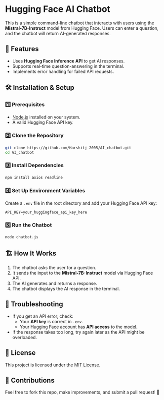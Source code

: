 # Hugging Face AI Chatbot

This is a simple command-line chatbot that interacts with users using the **Mistral-7B-Instruct** model from Hugging Face. Users can enter a question, and the chatbot will return AI-generated responses.

## 🚀 Features
- Uses **Hugging Face Inference API** to get AI responses.
- Supports real-time question-answering in the terminal.
- Implements error handling for failed API requests.

## 🛠️ Installation & Setup
### 1️⃣ Prerequisites
- [Node.js](https://nodejs.org/) installed on your system.
- A valid Hugging Face API key.

### 2️⃣ Clone the Repository
```bash
git clone https://github.com/Harshitj-2005/AI_chatbot.git
cd AI_chatbot
```

### 3️⃣ Install Dependencies
```bash
npm install axios readline
```

### 4️⃣ Set Up Environment Variables
Create a `.env` file in the root directory and add your Hugging Face API key:
```env
API_KEY=your_huggingface_api_key_here
```

### 5️⃣ Run the Chatbot
```bash
node chatbot.js
```

## 🏗️ How It Works
1. The chatbot asks the user for a question.
2. It sends the input to the **Mistral-7B-Instruct** model via Hugging Face API.
3. The AI generates and returns a response.
4. The chatbot displays the AI response in the terminal.

## 🐛 Troubleshooting
- If you get an API error, check:
  - Your **API key** is correct in `.env`.
  - Your Hugging Face account has **API access** to the model.
- If the response takes too long, try again later as the API might be overloaded.

## 📜 License
This project is licensed under the [MIT License](LICENSE).

## 🙌 Contributions
Feel free to fork this repo, make improvements, and submit a pull request! 🚀

